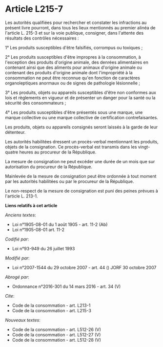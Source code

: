 # Article L215-7

Les autorités qualifiées pour rechercher et constater les infractions au présent livre pourront, dans tous les lieux
mentionnés au premier alinéa de l'article L. 215-3 et sur la voie publique, consigner, dans l'attente des résultats des
contrôles nécessaires : 

1° Les produits susceptibles d'être falsifiés, corrompus ou toxiques ; 

2° Les produits susceptibles d'être impropres à la consommation, à l'exception des produits d'origine animale, des denrées
alimentaires en contenant ainsi que des aliments pour animaux d'origine animale ou contenant des produits d'origine animale
dont l'impropriété à la consommation ne peut être reconnue qu'en fonction de caractères organoleptiques anormaux ou de signes
de pathologie lésionnelle ; 

3° Les produits, objets ou appareils susceptibles d'être non conformes aux lois et règlements en vigueur et de présenter un
danger pour la santé ou la sécurité des consommateurs ; 

4° Les produits susceptibles d'être présentés sous une marque, une marque collective ou une marque collective de
certification contrefaisantes. 

Les produits, objets ou appareils consignés seront laissés à la garde de leur détenteur. 

Les autorités habilitées dressent un procès-verbal mentionnant les produits, objets de la consignation. Ce procès-verbal est
transmis dans les vingt-quatre heures au procureur de la République. 

La mesure de consignation ne peut excéder une durée de un mois que sur autorisation du procureur de la République. 

Mainlevée de la mesure de consignation peut être ordonnée à tout moment par les autorités habilitées ou par le procureur de
la République. 

Le non-respect de la mesure de consignation est puni des peines prévues à l'article L. 213-1.

**Liens relatifs à cet article**

_Anciens textes_:

  - Loi n°1905-08-01 du 1 août 1905 - art. 11-2 (Ab)
  - Loi n°1905-08-01 art. 11-2

_Codifié par_:

  - Loi n°93-949 du 26 juillet 1993

_Modifié par_:

  - Loi n°2007-1544 du 29 octobre 2007 - art. 44 () JORF 30 octobre 2007

_Abrogé par_:

  - Ordonnance n°2016-301 du 14 mars 2016 - art. 34 (V)

_Cite_:

  - Code de la consommation - art. L213-1
  - Code de la consommation - art. L215-3

_Nouveaux textes_:

  - Code de la consommation - art. L512-26 (V)
  - Code de la consommation - art. L512-27 (V)
  - Code de la consommation - art. L512-28 (V)
